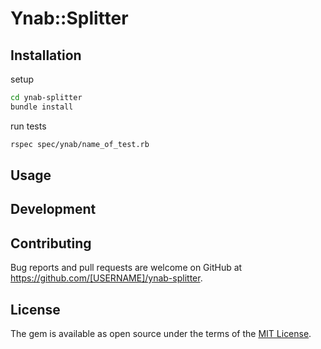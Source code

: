 # Ynab::Splitter

## Installation

setup

```bash
cd ynab-splitter
bundle install
```

run tests

```bash
rspec spec/ynab/name_of_test.rb 
```

## Usage

## Development

## Contributing

Bug reports and pull requests are welcome on GitHub at https://github.com/[USERNAME]/ynab-splitter.

## License

The gem is available as open source under the terms of the [MIT License](https://opensource.org/licenses/MIT).

